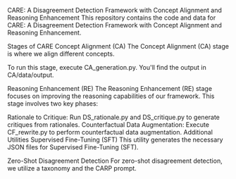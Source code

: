 CARE: A Disagreement Detection Framework with Concept Alignment and Reasoning Enhancement
This repository contains the code and data for CARE: A Disagreement Detection Framework with Concept Alignment and Reasoning Enhancement.

Stages of CARE
Concept Alignment (CA)
The Concept Alignment (CA) stage is where we align different concepts.

To run this stage, execute CA_generation.py. You'll find the output in CA/data/output.

Reasoning Enhancement (RE)
The Reasoning Enhancement (RE) stage focuses on improving the reasoning capabilities of our framework. This stage involves two key phases:

Rationale to Critique: Run DS_rationale.py and DS_critique.py to generate critiques from rationales.
Counterfactual Data Augmentation: Execute CF_rewrite.py to perform counterfactual data augmentation.
Additional Utilities
Supervised Fine-Tuning (SFT)
This utility generates the necessary JSON files for Supervised Fine-Tuning (SFT).

Zero-Shot Disagreement Detection
For zero-shot disagreement detection, we utilize a taxonomy and the CARP prompt.
